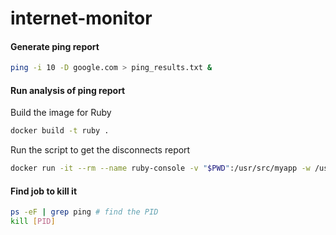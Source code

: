 # internet-monitor

#### Generate ping report
```bash
ping -i 10 -D google.com > ping_results.txt &
```

#### Run analysis of ping report

Build the image for Ruby
```bash
docker build -t ruby .
```

Run the script to get the disconnects report
```bash
docker run -it --rm --name ruby-console -v "$PWD":/usr/src/myapp -w /usr/src/myapp ruby ruby script.rb
```

#### Find job to kill it
```bash
ps -eF | grep ping # find the PID
kill [PID]
```